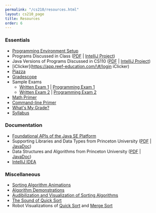 ```yaml
---
permalink: "/cs210/resources.html"
layout: cs210_page
title: Resources
order: 6
---
```


### Essentials

- [Programming Environment Setup](programming_environment.html)
- Programs Discussed in Class ([PDF](https://www.cs.umb.edu/~siyer/teaching/dsaj.pdf) \| [IntelliJ Project](https://www.cs.umb.edu/~siyer/teaching/dsaj.zip))
- Java Versions of Programs Discussed in CS110 ([PDF](https://www.cs.umb.edu/~siyer/teaching/ipj.pdf) \| [IntelliJ Project](https://www.cs.umb.edu/~siyer/teaching/ipj.zip))
- [iClicker](https://app.reef-education.com/\#/login iClicker)
- [Piazza](https://piazza.com/umb/fall2024/cs210)
- [Gradescope](https://gradescope.com/)
- Sample Exams
  - [Written Exam 1](https://www.cs.umb.edu/~siyer/teaching/cs210/cs210_sample_written_exam1.pdf) \| [Programming Exam 1](https://www.cs.umb.edu/~siyer/teaching/cs210/cs210_sample_programming_exam1.pdf)
  - [Written Exam 2](https://www.cs.umb.edu/~siyer/teaching/cs210/cs210_sample_written_exam2.pdf) \| [Programming Exam 2](https://www.cs.umb.edu/~siyer/teaching/cs210/cs210_sample_programming_exam2.pdf)
- [Math Primer](TBD)
- [Command-line Primer](TBD) 
- [What's My Grade?](grade.html)
- [Syllabus](https://www.cs.umb.edu/~siyer/teaching/cs210/cs210_syllabus.pdf)

### Documentation

- [Foundational APIs of the Java SE Platform](https://docs.oracle.com/en/java/javase/21/docs/api/java.base/module-summary.html)
- Supporting Libraries and Data Types from Princeton University ([PDF](https://www.cs.umb.edu/~siyer/teaching/stdlib-java.pdf) \| [JavaDoc](https://www.cs.umb.edu/~siyer/teaching/stdlib-javadoc))
- Data Structures and Algorithms from Princeton University ([PDF](https://www.cs.umb.edu/~siyer/teaching/dsalib.pdf) \| [JavaDoc](https://www.cs.umb.edu/~siyer/teaching/dsa-javadoc)) 
- [IntelliJ IDEA](https://www.jetbrains.com/idea/documentation/)

### Miscellaneous

- [Sorting Algorithm Animations](http://www.sorting-algorithms.com/)
- [Algorithm Demonstrations](https://www.youtube.com/user/AlgoRythmics/videos)
- [Audibilization and Visualization of Sorting Algorithms](http://panthema.net/2013/sound-of-sorting/)
- [The Sound of Quick Sort](https://www.youtube.com/watch?v=m1PS8IR6Td0)
- Robot Visualizations of [Quick Sort](https://www.youtube.com/watch?v=aXXWXz5rF64) and [Merge Sort](https://www.youtube.com/watch?v=es2T6KY45cA)
